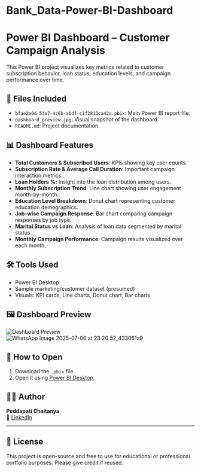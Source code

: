 # Bank_Data-Power-BI-Dashboard
# Power BI Dashboard – Customer Campaign Analysis

This Power BI project visualizes key metrics related to customer subscription behavior, loan status, education levels, and campaign performance over time.

## 📁 Files Included

- `bfae2e0d-53a7-4c6b-abdf-c1f2813ca42a.pbix`: Main Power BI report file.
- `dashboard_preview.jpg`: Visual snapshot of the dashboard.
- `README.md`: Project documentation.

## 📊 Dashboard Features

- **Total Customers & Subscribed Users**: KPIs showing key user counts.
- **Subscription Rate & Average Call Duration**: Important campaign interaction metrics.
- **Loan Holders %**: Insight into the loan distribution among users.
- **Monthly Subscription Trend**: Line chart showing user engagement month-by-month.
- **Education Level Breakdown**: Donut chart representing customer education demographics.
- **Job-wise Campaign Response**: Bar chart comparing campaign responses by job type.
- **Marital Status vs Loan**: Analysis of loan data segmented by marital status.
- **Monthly Campaign Performance**: Campaign results visualized over each month.

## 🛠 Tools Used

- Power BI Desktop
- Sample marketing/customer dataset (presumed)
- Visuals: KPI cards, Line charts, Donut chart, Bar charts

## 🖼️ Dashboard Preview

![Dashboard Preview](dashboard_preview.jpg)
![WhatsApp Image 2025-07-06 at 23 20 52_433061a9](https://github.com/user-attachments/assets/ca075778-42cc-45f3-9d5c-c45b71eeedf3)

## 📌 How to Open

1. Download the `.pbix` file.
2. Open it using [Power BI Desktop](https://powerbi.microsoft.com/desktop).

## 👨‍💻 Author

**Peddapati Chaitanya**  
🔗 [LinkedIn](https://www.linkedin.com/in/peddapati-chaitanya-361392274)

---

## 📜 License

This project is open-source and free to use for educational or professional portfolio purposes. Please give credit if reused.

